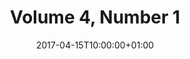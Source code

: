 ---
title: "Volume 4, Number 1"
date: 2017-04-15T10:00:00+01:00
draft: false

volume: 4
issue: 1

preliminary: "wjbmr_04_01.pdf" 

social:
  card: "summary"
  site: "@wjbmr"
  creator: "@wjbmr"
  title: "Volume 4, Number 1 (September, 2017)"
  description: "World Journal of Biomedical Research"
  image:
---